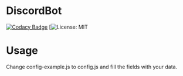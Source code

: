 # DiscordBot

[![Codacy Badge](https://app.codacy.com/project/badge/Grade/0d779a2094af4e4a85814784e35acefa)](https://www.codacy.com/manual/uo264207/DiscordBot?utm_source=github.com&utm_medium=referral&utm_content=guillefun/DiscordBot&utm_campaign=Badge_Grade)
[![License: MIT](https://img.shields.io/badge/License-MIT-green.svg)

# Usage

Change config-example.js to config.js and fill the fields with your data.
